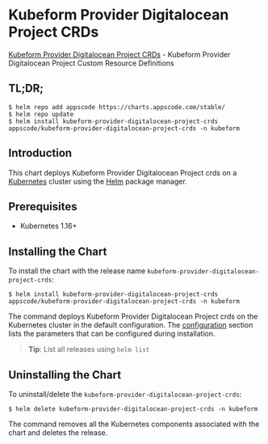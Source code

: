 # Kubeform Provider Digitalocean Project CRDs

[Kubeform Provider Digitalocean Project CRDs](https://github.com/kubeform) - Kubeform Provider Digitalocean Project Custom Resource Definitions

## TL;DR;

```console
$ helm repo add appscode https://charts.appscode.com/stable/
$ helm repo update
$ helm install kubeform-provider-digitalocean-project-crds appscode/kubeform-provider-digitalocean-project-crds -n kubeform
```

## Introduction

This chart deploys Kubeform Provider Digitalocean Project crds on a [Kubernetes](http://kubernetes.io) cluster using the [Helm](https://helm.sh) package manager.

## Prerequisites

- Kubernetes 1.16+

## Installing the Chart

To install the chart with the release name `kubeform-provider-digitalocean-project-crds`:

```console
$ helm install kubeform-provider-digitalocean-project-crds appscode/kubeform-provider-digitalocean-project-crds -n kubeform
```

The command deploys Kubeform Provider Digitalocean Project crds on the Kubernetes cluster in the default configuration. The [configuration](#configuration) section lists the parameters that can be configured during installation.

> **Tip**: List all releases using `helm list`

## Uninstalling the Chart

To uninstall/delete the `kubeform-provider-digitalocean-project-crds`:

```console
$ helm delete kubeform-provider-digitalocean-project-crds -n kubeform
```

The command removes all the Kubernetes components associated with the chart and deletes the release.


